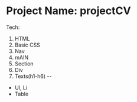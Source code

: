 # Project Name: projectCV
Tech: 
1. HTML
2. Basic CSS
3. Nav
4. mAIN
5. Section
6. Div
7. Texts(h1-h6)
--
- Ul, Li
- Table


